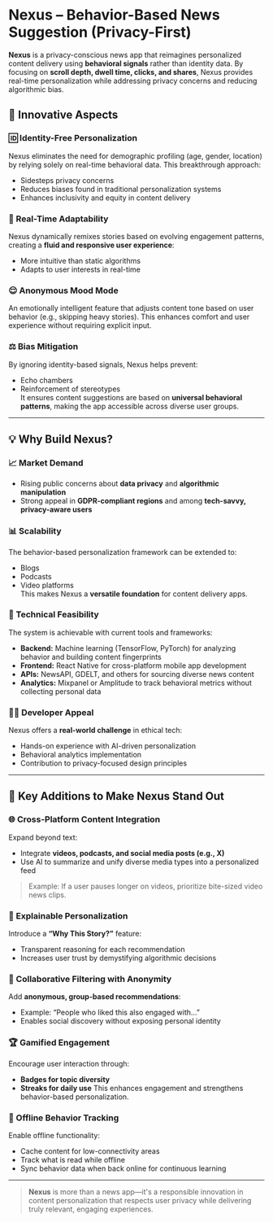 # Nexus – Behavior-Based News Suggestion (Privacy-First)

**Nexus** is a privacy-conscious news app that reimagines personalized content delivery using **behavioral signals** rather than identity data. By focusing on **scroll depth, dwell time, clicks, and shares**, Nexus provides real-time personalization while addressing privacy concerns and reducing algorithmic bias.

## 🚀 Innovative Aspects

### 🆔 Identity-Free Personalization
Nexus eliminates the need for demographic profiling (age, gender, location) by relying solely on real-time behavioral data. This breakthrough approach:
- Sidesteps privacy concerns
- Reduces biases found in traditional personalization systems
- Enhances inclusivity and equity in content delivery

### 🔄 Real-Time Adaptability
Nexus dynamically remixes stories based on evolving engagement patterns, creating a **fluid and responsive user experience**:
- More intuitive than static algorithms
- Adapts to user interests in real-time

### 😌 Anonymous Mood Mode
An emotionally intelligent feature that adjusts content tone based on user behavior (e.g., skipping heavy stories). This enhances comfort and user experience without requiring explicit input.

### ⚖️ Bias Mitigation
By ignoring identity-based signals, Nexus helps prevent:
- Echo chambers
- Reinforcement of stereotypes  
It ensures content suggestions are based on **universal behavioral patterns**, making the app accessible across diverse user groups.

---

## 💡 Why Build Nexus?

### 📈 Market Demand
- Rising public concerns about **data privacy** and **algorithmic manipulation**
- Strong appeal in **GDPR-compliant regions** and among **tech-savvy, privacy-aware users**

### 📊 Scalability
The behavior-based personalization framework can be extended to:
- Blogs
- Podcasts
- Video platforms  
This makes Nexus a **versatile foundation** for content delivery apps.

### 🧠 Technical Feasibility
The system is achievable with current tools and frameworks:

- **Backend:** Machine learning (TensorFlow, PyTorch) for analyzing behavior and building content fingerprints  
- **Frontend:** React Native for cross-platform mobile app development  
- **APIs:** NewsAPI, GDELT, and others for sourcing diverse news content  
- **Analytics:** Mixpanel or Amplitude to track behavioral metrics without collecting personal data

### 👨‍💻 Developer Appeal
Nexus offers a **real-world challenge** in ethical tech:
- Hands-on experience with AI-driven personalization  
- Behavioral analytics implementation  
- Contribution to privacy-focused design principles  

---

## 🔑 Key Additions to Make Nexus Stand Out

### 🌐 Cross-Platform Content Integration
Expand beyond text:
- Integrate **videos, podcasts, and social media posts (e.g., X)**
- Use AI to summarize and unify diverse media types into a personalized feed

> Example: If a user pauses longer on videos, prioritize bite-sized video news clips.

### 🧾 Explainable Personalization
Introduce a **“Why This Story?”** feature:
- Transparent reasoning for each recommendation
- Increases user trust by demystifying algorithmic decisions

### 👥 Collaborative Filtering with Anonymity
Add **anonymous, group-based recommendations**:
- Example: “People who liked this also engaged with…”  
- Enables social discovery without exposing personal identity

### 🏆 Gamified Engagement
Encourage user interaction through:
- **Badges for topic diversity**
- **Streaks for daily use**
This enhances engagement and strengthens behavior-based personalization.

### 📶 Offline Behavior Tracking
Enable offline functionality:
- Cache content for low-connectivity areas
- Track what is read while offline
- Sync behavior data when back online for continuous learning

---

> **Nexus** is more than a news app—it's a responsible innovation in content personalization that respects user privacy while delivering truly relevant, engaging experiences.
